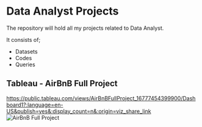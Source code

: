 # Data Analyst Projects

The repository will hold all my projects related to Data Analyst.

It consists of;
* Datasets
* Codes
* Queries

## Tableau - AirBnB Full Project
https://public.tableau.com/views/AirBnBFullProject_16777454399900/Dashboard1?:language=en-US&publish=yes&:display_count=n&:origin=viz_share_link
![AirBnB Full Project](https://user-images.githubusercontent.com/59838493/222373923-a7b13538-8bab-472a-ba11-586e52aced1a.png)
